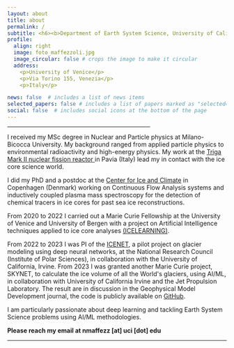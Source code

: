 ```yaml
---
layout: about
title: about
permalink: /
subtitle: <h6><b>Department of Earth System Science, University of California Irvine</b></h6><h6><b>Department of Environmental Sciences, Informatics and Statistics, University of Venice<b></h6><h6><b>Institute of Polar Sciences, National Research Council</b></h6>
profile:
  align: right
  image: foto_maffezzoli.jpg
  image_circular: false # crops the image to make it circular
  address: 
    <p>University of Venice</p>
    <p>Via Torino 155, Venezia</p>
    <p>Italy</p>

news: false  # includes a list of news items
selected_papers: false # includes a list of papers marked as "selected={true}"
social: false  # includes social icons at the bottom of the page
---
```

<hr align="left" width="65%">

I received my MSc degree in Nuclear and Particle physics at Milano-Bicocca University. 
My background ranged from applied particle physics to environmental radioactivity
and high-energy physics. My work at the <a href="https://lena.unipv.it/en/the-reactor/">Triga Mark II nuclear fission reactor </a> in Pavia (Italy) 
lead my in contact with the ice core science world. 

I did my PhD and a postdoc at the <a href="https://www.iceandclimate.nbi.ku.dk/">Center for Ice and Climate</a> in 
Copenhagen (Denmark) working on Continuous Flow Analysis systems and inductively coupled plasma mass spectroscopy
for the detection of chemical tracers in ice cores for past sea ice reconstructions. 

From 2020 to 2022 I carried out a Marie Curie Fellowship at the University of Venice and University of Bergen with a project on
Artificial Intelligence techniques applied to ice core analyses <a href="www.icelearning.net">(ICELEARNING)</a>. 

From 2022 to 2023 I was PI of the <a href="https://www.climatechange.ai/blog/2022-10-03-grants-icenet">ICENET</a>,
a pilot project on glacier modeling using deep neural networks, at the National Research Council (Institute of Polar Sciences), 
in collaboration with the University of California, Irvine. From 2023 I was granted another Marie Curie project, SKYNET, 
to calculate the ice volume of all the World's glaciers, using AI/ML, in collaboration with University of California 
Irvine and the Jet Propulsion Laboratory. 
The result are in discussion in the Geophysical Model Development journal, the code is publicly 
available on <a href="https://github.com/nmaffe/iceboost">GitHub</a>.

I am particularly passionate about deep learning and tackling Earth System Science problems using AI/ML methodologies.

**Please reach my email at nmaffezz [at] uci [dot] edu**

<hr>


